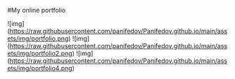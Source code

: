 #My online portfolio

![img] (https://raw.githubusercontent.com/panifedov/Panifedov.github.io/main/assets/img/portfolio.png)
![img] (https://raw.githubusercontent.com/panifedov/Panifedov.github.io/main/assets/img/portfolio2.png)
![img] (https://raw.githubusercontent.com/panifedov/Panifedov.github.io/main/assets/img/portfolio4.png)
